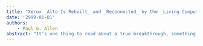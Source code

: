 ```yaml
---
title: "Xerox _Alto Is Rebuilt_ and _Reconnected_ by the _Living Computer Museum_"
date: '2999-01-01'
authors: 
    - Paul G. Allen
abstract: "It’s one thing to read about a true breakthrough, something else to see it in action"
---
```


